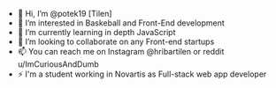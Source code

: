 - 👋 Hi, I’m @potek19 [Tilen]
- 👀 I’m interested in Baskeball and Front-End development
- 🌱 I’m currently learning in depth JavaScript
- 💞️ I’m looking to collaborate on any Front-end startups
- 📫 You can reach me on Instagram @hribartilen or reddit u/ImCuriousAndDumb
- ⚡ I'm a student working in Novartis as Full-stack web app developer

<!---
potek19/potek19 is a ✨ special ✨ repository because its `README.md` (this file) appears on your GitHub profile.
You can click the Preview link to take a look at your changes.
--->
